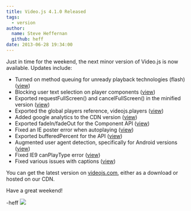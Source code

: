 ```yaml
---
title: Video.js 4.1.0 Released
tags:
  - version
author:
  name: Steve Heffernan
  github: heff
date: 2013-06-28 19:34:00
---
```


Just in time for the weekend, the next minor version of Video.js is now available. Updates include:

*   Turned on method queuing for unready playback technologies (flash) ([view](https://github.com/videojs/video.js/pull/553))
*   Blocking user text selection on player components ([view](https://github.com/videojs/video.js/pull/524))
*   Exported requestFullScreen() and cancelFullScreen() in the minified version ([view](https://github.com/videojs/video.js/pull/555))
*   Exported the global players reference, videojs.players ([view](https://github.com/videojs/video.js/pull/560))
*   Added google analytics to the CDN version ([view](https://github.com/videojs/video.js/pull/568))
*   Exported fadeIn/fadeOut for the Component API ([view](https://github.com/videojs/video.js/pull/581))
*   Fixed an IE poster error when autoplaying ([view](https://github.com/videojs/video.js/pull/593))
*   Exported bufferedPercent for the API ([view](https://github.com/videojs/video.js/pull/588))
*   Augmented user agent detection, specifically for Android versions ([view](https://github.com/videojs/video.js/pull/470))
*   Fixed IE9 canPlayType error ([view](https://github.com/videojs/video.js/pull/606))
*   Fixed various issues with captions ([view](https://github.com/videojs/video.js/pull/609))

You can get the latest version on [videojs.com](http://www.videojs.com), either as a download or hosted on our CDN.

Have a great weekend!

-heff
![](http://feeds.feedburner.com/~r/video-js/~4/uqMAcXs28uI)
